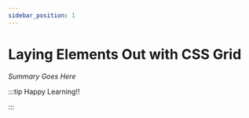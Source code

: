 ```yaml
---
sidebar_position: 1
---
```


# Laying Elements Out with CSS Grid

_Summary Goes Here_

:::tip Happy Learning!!

<QuestButton text="Go To Quest" link="https://app.stackup.dev/quest_page/1666098063372x479727161724108800" />

:::
